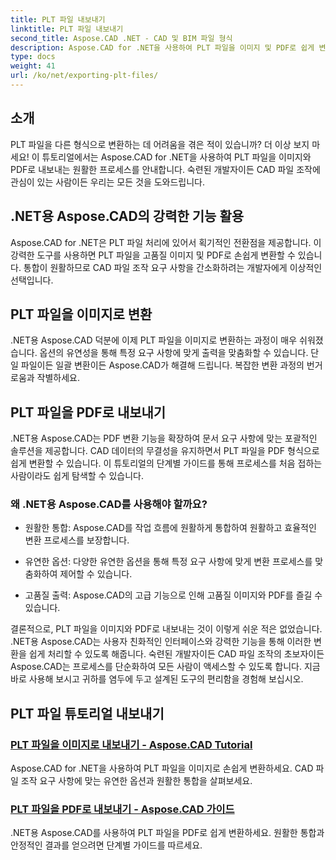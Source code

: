 ```yaml
---
title: PLT 파일 내보내기
linktitle: PLT 파일 내보내기
second_title: Aspose.CAD .NET - CAD 및 BIM 파일 형식
description: Aspose.CAD for .NET을 사용하여 PLT 파일을 이미지 및 PDF로 쉽게 변환하세요. CAD 파일 조작을 위한 원활한 통합과 유연한 옵션을 살펴보세요.
type: docs
weight: 41
url: /ko/net/exporting-plt-files/
---
```


## 소개

PLT 파일을 다른 형식으로 변환하는 데 어려움을 겪은 적이 있습니까? 더 이상 보지 마세요! 이 튜토리얼에서는 Aspose.CAD for .NET을 사용하여 PLT 파일을 이미지와 PDF로 내보내는 원활한 프로세스를 안내합니다. 숙련된 개발자이든 CAD 파일 조작에 관심이 있는 사람이든 우리는 모든 것을 도와드립니다.

## .NET용 Aspose.CAD의 강력한 기능 활용

Aspose.CAD for .NET은 PLT 파일 처리에 있어서 획기적인 전환점을 제공합니다. 이 강력한 도구를 사용하면 PLT 파일을 고품질 이미지 및 PDF로 손쉽게 변환할 수 있습니다. 통합이 원활하므로 CAD 파일 조작 요구 사항을 간소화하려는 개발자에게 이상적인 선택입니다.

## PLT 파일을 이미지로 변환

.NET용 Aspose.CAD 덕분에 이제 PLT 파일을 이미지로 변환하는 과정이 매우 쉬워졌습니다. 옵션의 유연성을 통해 특정 요구 사항에 맞게 출력을 맞춤화할 수 있습니다. 단일 파일이든 일괄 변환이든 Aspose.CAD가 해결해 드립니다. 복잡한 변환 과정의 번거로움과 작별하세요.

## PLT 파일을 PDF로 내보내기

.NET용 Aspose.CAD는 PDF 변환 기능을 확장하여 문서 요구 사항에 맞는 포괄적인 솔루션을 제공합니다. CAD 데이터의 무결성을 유지하면서 PLT 파일을 PDF 형식으로 쉽게 변환할 수 있습니다. 이 튜토리얼의 단계별 가이드를 통해 프로세스를 처음 접하는 사람이라도 쉽게 탐색할 수 있습니다.

### 왜 .NET용 Aspose.CAD를 사용해야 할까요?

- 원활한 통합: Aspose.CAD를 작업 흐름에 원활하게 통합하여 원활하고 효율적인 변환 프로세스를 보장합니다.
  
- 유연한 옵션: 다양한 유연한 옵션을 통해 특정 요구 사항에 맞게 변환 프로세스를 맞춤화하여 제어할 수 있습니다.

- 고품질 출력: Aspose.CAD의 고급 기능으로 인해 고품질 이미지와 PDF를 즐길 수 있습니다.

결론적으로, PLT 파일을 이미지와 PDF로 내보내는 것이 이렇게 쉬운 적은 없었습니다. .NET용 Aspose.CAD는 사용자 친화적인 인터페이스와 강력한 기능을 통해 이러한 변환을 쉽게 처리할 수 있도록 해줍니다. 숙련된 개발자이든 CAD 파일 조작의 초보자이든 Aspose.CAD는 프로세스를 단순화하여 모든 사람이 액세스할 수 있도록 합니다. 지금 바로 사용해 보시고 귀하를 염두에 두고 설계된 도구의 편리함을 경험해 보십시오.
## PLT 파일 튜토리얼 내보내기
### [PLT 파일을 이미지로 내보내기 - Aspose.CAD Tutorial](./exporting-plt-files-to-image/)
Aspose.CAD for .NET을 사용하여 PLT 파일을 이미지로 손쉽게 변환하세요. CAD 파일 조작 요구 사항에 맞는 유연한 옵션과 원활한 통합을 살펴보세요.
### [PLT 파일을 PDF로 내보내기 - Aspose.CAD 가이드](./exporting-plt-files-to-pdf/)
.NET용 Aspose.CAD를 사용하여 PLT 파일을 PDF로 쉽게 변환하세요. 원활한 통합과 안정적인 결과를 얻으려면 단계별 가이드를 따르세요.